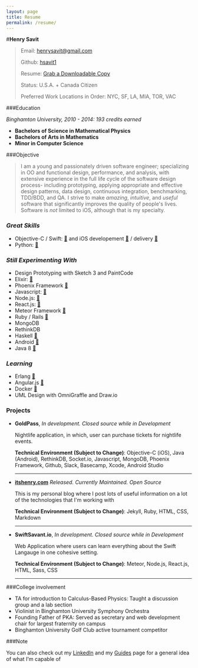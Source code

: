 ```yaml
---
layout: page
title: Resume
permalink: /resume/
---
```


#**Henry Savit**


> Email: [henrysavit@gmail.com](mailto:henrysavit@gmail.com) 
>                      		
> Github: [hsavit1](https://github.com/hsavit1)
> 
> Resume: [Grab a Downloadable Copy](https://www.dropbox.com/s/n3x2qpxtfa1znny/Henry_Savit_Resume_General.pdf?dl=0)
>
> Status: U.S.A. + Canada Citizen
> 
> Preferred Work Locations in Order: NYC, SF, LA, MIA, TOR, VAC




###Education


*Binghamton University, 2010 - 2014: 193 credits earned*

+ **Bachelors of Science in Mathematical Physics**
+ **Bachelors of Arts in Mathematics**
+ **Minor in Computer Science**




###Objective

> I am a young and passionately driven software engineer; specializing in OO and functional design, performance, and analysis, with extensive experience in the full life cycle of the software design process- including prototyping, applying appropriate and effective design patterns, data design, continuous integration, benchmarking, TDD/BDD, and QA. I strive to make *amazing*, *intuitive*, and *useful* software that significantly improves the quality of people's lives. Software is _not_ limited to iOS, although that is my specialty. 





### _Great Skills_


+ Objective-C / Swift: [:pencil:](https://github.com/hsavit1/Awesome-Swift-Education) and iOS developement [:link:](http://itshenry.com/2015/11/10/guides-to-ios.html) / delivery [:link:](http://itshenry.com/2015/11/10/guides-to-ios-testing.html)
+ Python: [:link:](http://itshenry.com/2015/11/10/guides-to-python.html)


### _Still Experimenting With_

+ Design Prototyping with Sketch 3 and PaintCode 
+ Elixir: [:link:](http://itshenry.com/2015/11/10/guides-to-elixir.html)
+ Phoenix Framework [:link:](http://itshenry.com/2015/11/10/guides-to-phoenix.html)
+ Javascript: [:link:](http://itshenry.com/2015/11/10/guides-to-javascript.html)
+ Node.js: [:link:](http://itshenry.com/2015/11/10/guides-to-node.html)
+ React.js: [:link:](http://itshenry.com/2015/11/10/guides-to-react.html)
+ Meteor Framework [:link:](http://itshenry.com/2015/11/10/guides-to-meteor.html)
+ Ruby / Rails [:link:](http://itshenry.com/2015/11/10/guides-to-ruby.html)
+ MongoDB 
+ RethinkDB
+ Haskell [:link:](http://itshenry.com/2015/11/10/guides-to-haskell.html)
+ Android [:link:](http://itshenry.com/2015/11/10/guides-to-android.html) 
+ Java 8 [:link:](http://itshenry.com/2015/11/10/guides-to-java.html)

### _Learning_

+ Erlang [:link:](http://itshenry.com/2015/11/10/guides-to-erlang.html)
+ Angular.js [:link:](http://itshenry.com/2015/11/10/guides-to-angular.html)
+ Docker [:link:](http://itshenry.com/2015/11/10/guides-to-docker-and-pm.html)
+ UML Design with OmniGraffle and Draw.io 

### Projects

* **GoldPass**, *In development. Closed source while in Development*
    
    Nightlife application, in which, user can purchase tickets for nightlife events.
     
     **Technical Environment (Subject to Change)**: Objective-C (iOS), Java (Android), RethinkDB, Socket.io, Javascript, MongoDB, Phoenix Framework, Github, Slack, Basecamp, Xcode, Android Studio

	---


* **[itshenry.com](https://github.com/hsavit1/hsavit1.github.io)** *Released. Currently Maintained. Open Source*
    
    This is my personal blog where I post lots of useful information on a lot of the technologies that I'm working with
     
     **Technical Environment (Subject to Change)**: Jekyll, Ruby, HTML, CSS, Markdown


	---

* **SwiftSavant.io**, *In development. Closed source while in Development*
    
    Web Application where users can learn everything about the Swift Langauge in one cohesive setting.
     
     **Technical Environment (Subject to Change)**:  Meteor, Node.js, React.js, HTML, Sass, CSS

	---


###College involvement

+ TA for introduction to Calculus-Based Physics: Taught a discussion group and a lab section 
+ Violinist in Binghamton University Symphony Orchestra
+ Founding Father of PKA: Served as secretary and web development chair for largest fraternity on campus
+ Binghamton University Golf Club active tournament competitor 


	


###Note

You can also check out my [LinkedIn](https://www.linkedin.com/pub/henry-savit/69/270/450) and my [Guides](http://itshenry.com/) page for a general idea of what I'm capable of
